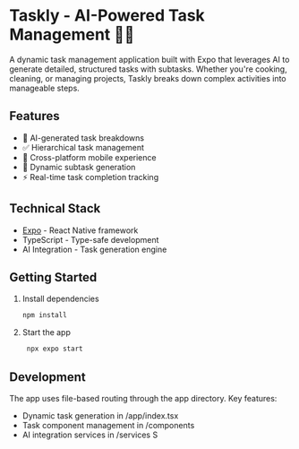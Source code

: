 # Taskly - AI-Powered Task Management 🤖✅

A dynamic task management application built with Expo that leverages AI to generate detailed, structured tasks with subtasks. Whether you're cooking, cleaning, or managing projects, Taskly breaks down complex activities into manageable steps.

## Features

- 🤖 AI-generated task breakdowns
- ✅ Hierarchical task management
- 📱 Cross-platform mobile experience
- 🔄 Dynamic subtask generation
- ⚡ Real-time task completion tracking

## Technical Stack

- [Expo](https://expo.dev) - React Native framework
- TypeScript - Type-safe development
- AI Integration - Task generation engine

## Getting Started

1. Install dependencies

   ```bash
   npm install
   ```

2. Start the app

   ```bash
    npx expo start
   ```

## Development
The app uses file-based routing through the app directory. Key features:

- Dynamic task generation in /app/index.tsx
- Task component management in /components
- AI integration services in /services
S